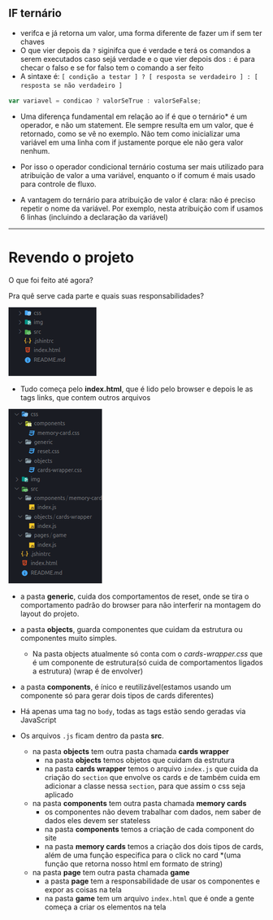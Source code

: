 ## IF ternário

- verifca e já retorna um valor, uma forma diferente de fazer um if sem ter chaves
 - O que vier depois da `?` siginifca que é verdade e terá os comandos a serem executados caso sejá verdade e o que vier depois dos `:` é para checar o falso e se for falso tem o comando a ser feito   
 - A sintaxe é: `[ condição a testar ] ? [ resposta se verdadeiro ] : [ resposta se não verdadeiro ]`

```javascript
var variavel = condicao ? valorSeTrue : valorSeFalse;
```

- Uma diferença fundamental em relação ao if é que o ternário* é um operador, e não um statement. Ele sempre resulta em um valor, que é retornado, como se vê no exemplo. Não tem como inicializar uma variável em uma linha com if justamente porque ele não gera valor nenhum. 
- Por isso o operador condicional ternário costuma ser mais utilizado para atribuição de valor a uma variável, enquanto o if comum é mais usado para controle de fluxo.

- A vantagem do ternário para atribuição de valor é clara: não é preciso repetir o nome da variável. Por exemplo, nesta atribuição com if usamos 6 linhas (incluindo a declaração da variável)


---

# Revendo o projeto

O que foi feito até agora? 

Pra quê serve cada parte e quais suas responsabilidades?



 ![Organização dos arquivos](img/organizacao-pastas-projeto.png)

 - Tudo começa pelo **index.html**, que é lido pelo browser e depois le as tags links, que contem outros arquivos

 ![Organização dos arquivos](img/organizacao-pastas-expandidas.png)

 - a pasta **generic**, cuida dos comportamentos de reset, onde se tira o comportamento padrão do browser para não interferir na montagem do layout do projeto.
 - a pasta **objects**, guarda componentes que cuidam da estrutura ou componentes muito simples. 
   - Na pasta objects atualmente só conta com o *cards-wrapper.css* que é um componente de estrutura(só cuida de comportamentos ligados a estrutura) (wrap é de envolver)
 - a pasta **components**, é ínico e reutilizável(estamos usando um componente só para gerar dois tipos de cards diferentes)


- Há apenas uma tag no `body`, todas as tags estão sendo geradas via JavaScript
  

- Os arquivos `.js` ficam dentro da pasta **src**. 
  - na pasta **objects** tem outra pasta chamada **cards wrapper**
    - na pasta **objects** temos objetos que cuidam da estrutura
    - na pasta **cards wrapper** temos o arquivo `index.js` que cuida da criação do `section` que envolve os cards e de também cuida em adicionar a classe nessa `section`, para que assim o css seja aplicado
  - na pasta **components** tem outra pasta chamada **memory cards**
    - os componentes não devem trabalhar com dados, nem saber de dados eles devem ser stateless
    - na pasta **components** temos a criação de cada component do site
    - na pasta **memory cards** temos a criação dos dois tipos de cards, além de uma função especifica para o click no card *(uma função que retorna nosso html em formato de string)
  - na pasta **page** tem outra pasta chamada **game**
    - a pasta **page** tem a responsabilidade de usar os componentes e expor as coisas na tela
    - na pasta **game** tem um arquivo `index.html` que é onde a gente começa a criar os elementos na tela